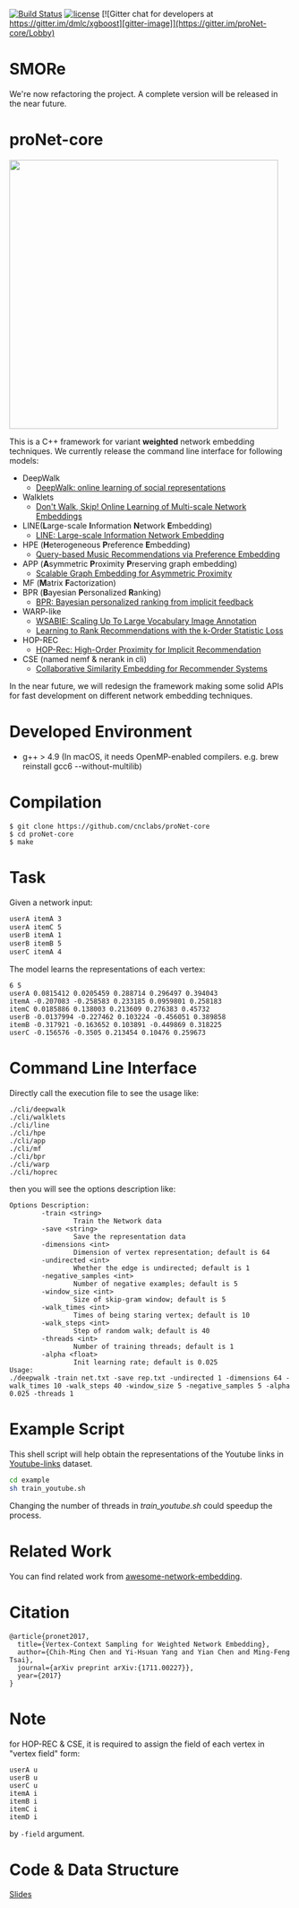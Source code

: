 [![Build Status][travis-image]][travis-url]
[![license][MIT-licence]](https://raw.githubusercontent.com/cnclabs/proNet-core/master/LICENSE)
[![Gitter chat for developers at https://gitter.im/dmlc/xgboost][gitter-image]](https://gitter.im/proNet-core/Lobby)

[gitter-image]: https://badges.gitter.im/Join%20Chat.svg
[travis-image]: https://img.shields.io/travis/cnclabs/proNet-core.svg
[travis-url]: https://travis-ci.org/cnclabs/proNet-core
[MIT-licence]: https://img.shields.io/badge/License-MIT-yellow.svg

# SMORe
We're now refactoring the project. A complete version will be released in the near future.

# proNet-core
<img src="http://cherry.cs.nccu.edu.tw/~g10018/portfolio/images/pronet.png" width="480">

This is a C++ framework for variant **weighted** network embedding techniques. We currently release the command line interface for following models:
- DeepWalk
  - [DeepWalk: online learning of social representations](http://dl.acm.org/citation.cfm?id=2623732)
- Walklets
  - [Don't Walk, Skip! Online Learning of Multi-scale Network Embeddings](https://arxiv.org/abs/1605.02115)
- LINE(**L**arge-scale **I**nformation **N**etwork **E**mbedding)
  - [LINE: Large-scale Information Network Embedding](http://dl.acm.org/citation.cfm?id=2741093) 
- HPE (**H**eterogeneous **P**reference **E**mbedding)
  - [Query-based Music Recommendations via Preference Embedding](http://dl.acm.org/citation.cfm?id=2959169)
- APP (**A**symmetric **P**roximity **P**reserving graph embedding)
  - [Scalable Graph Embedding for Asymmetric Proximity](https://aaai.org/ocs/index.php/AAAI/AAAI17/paper/view/14696)
- MF (**M**atrix **F**actorization)
- BPR (**B**ayesian **P**ersonalized **R**anking)
  - [BPR: Bayesian personalized ranking from implicit feedback](https://dl.acm.org/citation.cfm?id=1795167)
- WARP-like
  - [WSABIE: Scaling Up To Large Vocabulary Image Annotation](https://dl.acm.org/citation.cfm?id=2283856)
  - [Learning to Rank Recommendations with the k-Order Statistic Loss](https://dl.acm.org/citation.cfm?id=2507157.2507210)
- HOP-REC
  - [HOP-Rec: High-Order Proximity for Implicit Recommendation](https://dl.acm.org/citation.cfm?id=3240381)
- CSE (named nemf & nerank in cli)
  - [Collaborative Similarity Embedding for Recommender Systems](https://arxiv.org/abs/1902.06188)

In the near future, we will redesign the framework making some solid APIs for fast development on different network embedding techniques.

# Developed Environment
- g++ > 4.9 (In macOS, it needs OpenMP-enabled compilers. e.g. brew reinstall gcc6 --without-multilib)

# Compilation
```
$ git clone https://github.com/cnclabs/proNet-core
$ cd proNet-core
$ make
```

# Task
Given a network input:
```txt
userA itemA 3
userA itemC 5
userB itemA 1
userB itemB 5
userC itemA 4
```
The model learns the representations of each vertex:
```
6 5
userA 0.0815412 0.0205459 0.288714 0.296497 0.394043
itemA -0.207083 -0.258583 0.233185 0.0959801 0.258183
itemC 0.0185886 0.138003 0.213609 0.276383 0.45732
userB -0.0137994 -0.227462 0.103224 -0.456051 0.389858
itemB -0.317921 -0.163652 0.103891 -0.449869 0.318225
userC -0.156576 -0.3505 0.213454 0.10476 0.259673
```

# Command Line Interface
Directly call the execution file to see the usage like:
```
./cli/deepwalk
./cli/walklets
./cli/line
./cli/hpe
./cli/app
./cli/mf
./cli/bpr
./cli/warp
./cli/hoprec
```
then you will see the options description like:
```
Options Description:
        -train <string>
                Train the Network data
        -save <string>
                Save the representation data
        -dimensions <int>
                Dimension of vertex representation; default is 64
        -undirected <int>
                Whether the edge is undirected; default is 1
        -negative_samples <int>
                Number of negative examples; default is 5
        -window_size <int>
                Size of skip-gram window; default is 5
        -walk_times <int>
                Times of being staring vertex; default is 10
        -walk_steps <int>
                Step of random walk; default is 40
        -threads <int>
                Number of training threads; default is 1
        -alpha <float>
                Init learning rate; default is 0.025
Usage:
./deepwalk -train net.txt -save rep.txt -undirected 1 -dimensions 64 -walk_times 10 -walk_steps 40 -window_size 5 -negative_samples 5 -alpha 0.025 -threads 1
```

# Example Script
This shell script will help obtain the representations of the Youtube links in [Youtube-links](http://socialnetworks.mpi-sws.mpg.de/data/youtube-links.txt.gz) dataset.
```sh
cd example
sh train_youtube.sh
```
Changing the number of threads in *train_youtube.sh* could speedup the process.

# Related Work
You can find related work from [awesome-network-embedding](https://github.com/chihming/awesome-network-embedding).

# Citation
```
@article{pronet2017,
  title={Vertex-Context Sampling for Weighted Network Embedding},
  author={Chih-Ming Chen and Yi-Hsuan Yang and Yian Chen and Ming-Feng Tsai},
  journal={arXiv preprint arXiv:{1711.00227}},
  year={2017}
}
```

# Note
for HOP-REC & CSE, it is required to assign the field of each vertex in "vertex field" form:
```
userA u
userB u
userC u
itemA i
itemB i
itemC i
itemD i
```
by ``-field`` argument.

# Code & Data Structure
[Slides](http://cherry.cs.nccu.edu.tw/~g10018/portfolio/slides/pronet.pdf)
